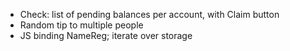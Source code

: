* Check: list of pending balances per account, with Claim button
* Random tip to multiple people
* JS binding NameReg; iterate over storage
